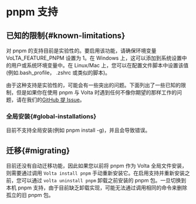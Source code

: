 # pnpm 支持

## 已知的限制{#known-limitations}

对 pnpm 的支持目前是实验性的。要启用该功能，请确保环境变量 VoLTA_FEATURE_PNPM 设置为 1。在 Windows 上，这可以添加到系统设置中的用户或系统环境变量中。在
Linux/Mac 上，您可以在配置文件脚本中设置该值(例如.bash_profile， .zshrc 或类似的脚本)。

由于这种支持是实验性的，可能会有一些突出的问题。下面列出了一些已知的限制，但是如果你在使用 pnpm 与 Volta 时遇到任何不像你期望的那样工作的问题，请在我们的[GitHub 提 Issue](https://github.com/volta-cli/volta/issues/new)。

### 全局安装{#global-installations}

目前不支持全局安装(例如 pnpm install -g)，并且会导致错误。

## 迁移{#migrating}

目前还没有自动迁移功能，因此如果您以前将 pnpm 作为 Volta 全局文件安装，则需要通过调用 `Volta install pnpm` 手动重新安装它。在启用支持并重新安装之前，您可以通过
`volta uninstall pnpm` 卸载之前安装的 pnpm 包。一旦切换到本机 pnpm 支持，由于目前缺乏卸载实现，可能无法通过调用相同的命令来删除孤立的旧 pnpm 包。

